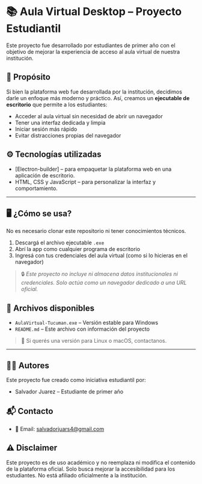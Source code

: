 # 📚 Aula Virtual Desktop – Proyecto Estudiantil

Este proyecto fue desarrollado por estudiantes de primer año con el objetivo de mejorar la experiencia de acceso al aula virtual de nuestra institución.


## 🎯 Propósito

Si bien la plataforma web fue desarrollada por la institución, decidimos darle un enfoque más moderno y práctico. Así, creamos un **ejecutable de escritorio** que permite a los estudiantes:

- Acceder al aula virtual sin necesidad de abrir un navegador
- Tener una interfaz dedicada y limpia
- Iniciar sesión más rápido
- Evitar distracciones propias del navegador


## ⚙️ Tecnologías utilizadas

- [Electron-builder] – para empaquetar la plataforma web en una aplicación de escritorio.
- HTML, CSS y JavaScript – para personalizar la interfaz y comportamiento.

---

## 🖥️ ¿Cómo se usa?

No es necesario clonar este repositorio ni tener conocimientos técnicos.

1. Descargá el archivo ejecutable `.exe`
2. Abrí la app como cualquier programa de escritorio
3. Ingresá con tus credenciales del aula virtual (como si lo hicieras en el navegador)

> 🔒 *Este proyecto no incluye ni almacena datos institucionales ni credenciales. Solo actúa como un navegador dedicado a una URL oficial.*


## 📁 Archivos disponibles

- `AulaVirtual-Tucuman.exe` – Versión estable para Windows
- `README.md` – Este archivo con información del proyecto

> 📌 Si querés una versión para Linux o macOS, contactanos.

---

## 👨‍🎓 Autores

Este proyecto fue creado como iniciativa estudiantil por:

- Salvador Juarez – Estudiante de primer año


## 📬 Contacto

- 📧 Email: salvadorjuars4@gmail.com


## ⚠️ Disclaimer

Este proyecto es de uso académico y no reemplaza ni modifica el contenido de la plataforma oficial. Solo busca mejorar la accesibilidad para los estudiantes. No está afiliado oficialmente a la institución.
